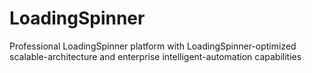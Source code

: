 # LoadingSpinner
Professional LoadingSpinner platform with LoadingSpinner-optimized scalable-architecture and enterprise intelligent-automation capabilities
